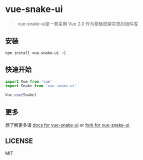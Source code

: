 # vue-snake-ui

>  vue-snake-ui是一套采用 Vue 2.0 作为基础框架实现的组件库


## 安装
```shell
npm install vue-snake-ui -S
```

## 快速开始
``` javascript
import Vue from 'vue'
import Snake from 'vue-snake-ui'

Vue.use(Snake)

```

## 更多

想了解更多请 [docs for vue-snake-ui](https://snake-yangzexin.github.io/) or [fork for vue-snake-ui](https://github.com/snake-developers/vue-snake-ui).



## LICENSE
MIT
